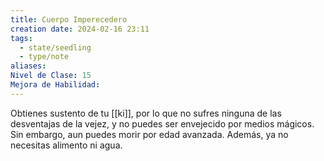 ```yaml
---
title: Cuerpo Imperecedero
creation date: 2024-02-16 23:11
tags:
  - state/seedling
  - type/note
aliases: 
Nivel de Clase: 15
Mejora de Habilidad:
---
```

Obtienes sustento de tu [[ki]], por lo que no sufres ninguna de las desventajas de la vejez, y no puedes ser envejecido por medios mágicos. Sin embargo, aun puedes morir por edad avanzada. Además, ya no necesitas alimento ni agua.
 

